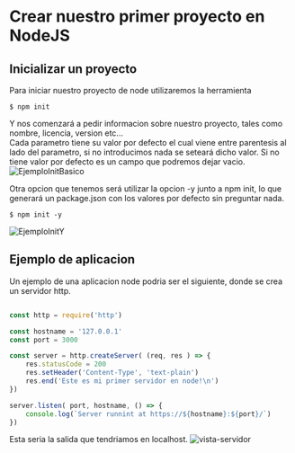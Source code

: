 # Crear nuestro primer proyecto en NodeJS

## Inicializar un proyecto

Para iniciar nuestro proyecto de node utilizaremos la herramienta</br>

    $ npm init

Y nos comenzará a pedir informacion sobre nuestro proyecto, tales como nombre, licencia, version etc...</br>
Cada parametro tiene su valor por defecto el cual viene entre parentesis al lado del parametro, si no introducimos nada se seteará dicho valor. Si no tiene valor por defecto es un campo que podremos dejar vacio.</br>
![EjemploInitBasico](https://i.gyazo.com/d9318838a13d77b3136ef86b26c18288.png)

Otra opcion que tenemos será utilizar la opcion -y junto a npm init, lo que generará un package.json con los valores por defecto sin preguntar nada.</br>

    $ npm init -y

![EjemploInitY](https://i.gyazo.com/dfaa33807e8507defb58ecab3463cdd1.png)

## Ejemplo de aplicacion

Un ejemplo de una aplicacion node podria ser el siguiente, donde se crea un servidor http.

```js

const http = require('http')

const hostname = '127.0.0.1'
const port = 3000

const server = http.createServer( (req, res ) => {
    res.statusCode = 200
    res.setHeader('Content-Type', 'text-plain')
    res.end('Este es mi primer servidor en node!\n')
})

server.listen( port, hostname, () => {
    console.log(`Server runnint at https://${hostname}:${port}/`)
})

```

Esta seria la salida que tendriamos en localhost.
![vista-servidor](https://i.gyazo.com/d3848a54b8294617b3a71993976d4e18.png)</br>
